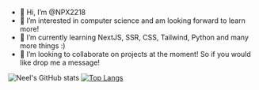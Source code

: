 - 👋 Hi, I’m @NPX2218
- 👀 I’m interested in computer science and am looking forward to learn more!
- 🌱 I’m currently learning NextJS, SSR, CSS, Tailwind, Python and many more things :)
- 💞️ I’m looking to collaborate on projects at the moment! So if you would like drop me a message!

<!---
NPX2218/NPX2218 is a ✨ special ✨ repository because its `README.md` (this file) appears on your GitHub profile.
You can click the Preview link to take a look at your changes.
--->

![Neel's GitHub stats](https://github-readme-stats.vercel.app/api?username=NPX2218&theme=monokai&show_icons=true)
[![Top Langs](https://github-readme-stats.vercel.app/api/top-langs/?username=NPX2218&langs_count=2)](https://github.com/anuraghazra/github-readme-stats)


